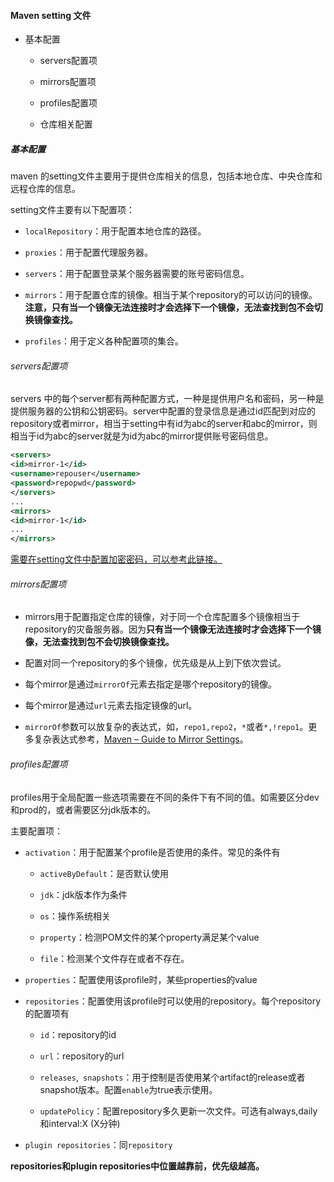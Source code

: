 #### Maven setting 文件

- 基本配置
  
  - servers配置项
  
  - mirrors配置项
  
  - profiles配置项
  
  - 仓库相关配置

##### 基本配置

maven 的setting文件主要用于提供仓库相关的信息，包括本地仓库、中央仓库和远程仓库的信息。

setting文件主要有以下配置项：

- `localRepository`：用于配置本地仓库的路径。

- `proxies`：用于配置代理服务器。

- `servers`：用于配置登录某个服务器需要的账号密码信息。

- `mirrors`：用于配置仓库的镜像。相当于某个repository的可以访问的镜像。**注意，只有当一个镜像无法连接时才会选择下一个镜像，无法查找到包不会切换镜像查找。**

- `profiles`：用于定义各种配置项的集合。

###### servers配置项

servers 中的每个server都有两种配置方式，一种是提供用户名和密码，另一种是提供服务器的公钥和公钥密码。server中配置的登录信息是通过id匹配到对应的repository或者mirror，相当于setting中有id为abc的server和abc的mirror，则相当于id为abc的server就是为id为abc的mirror提供账号密码信息。

```xml
<servers>
<id>mirror-1</id>
<username>repouser</username>
<password>repopwd</password>
</servers>
...
<mirrors>
<id>mirror-1</id>
...
</mirrors>
```

[需要在setting文件中配置加密密码，可以参考此链接。](http://maven.apache.org/guides/mini/guide-encryption.html)

###### mirrors配置项

- mirrors用于配置指定仓库的镜像，对于同一个仓库配置多个镜像相当于repository的灾备服务器。因为**只有当一个镜像无法连接时才会选择下一个镜像，无法查找到包不会切换镜像查找。**

- 配置对同一个repository的多个镜像，优先级是从上到下依次尝试。

- 每个mirror是通过`mirrorOf`元素去指定是哪个repository的镜像。

- 每个mirror是通过`url`元素去指定镜像的url。

- `mirrorOf`参数可以放复杂的表达式，如，`repo1,repo2`，`*`或者`*,!repo1`。更多复杂表达式参考，[Maven &#x2013; Guide to Mirror Settings](http://maven.apache.org/guides/mini/guide-mirror-settings.html)。

###### profiles配置项

profiles用于全局配置一些选项需要在不同的条件下有不同的值。如需要区分dev和prod的，或者需要区分jdk版本的。<br>

主要配置项：

- `activation`：用于配置某个profile是否使用的条件。常见的条件有
  
  - `activeByDefault`：是否默认使用
  
  - `jdk`：jdk版本作为条件
  
  - `os`：操作系统相关
  
  - `property`：检测POM文件的某个property满足某个value
  
  - `file`：检测某个文件存在或者不存在。

- `properties`：配置使用该profile时，某些properties的value

- `repositories`：配置使用该profile时可以使用的repository。每个repository的配置项有
  
  - `id`：repository的id
  
  - `url`：repository的url
  
  - `releases`,` snapshots`：用于控制是否使用某个artifact的release或者snapshot版本。配置`enable`为true表示使用。
  
  - `updatePolicy`：配置repository多久更新一次文件。可选有always,daily和interval:X (X分钟)

- `plugin repositories`：同`repository`

**repositories和plugin repositories中位置越靠前，优先级越高。**
